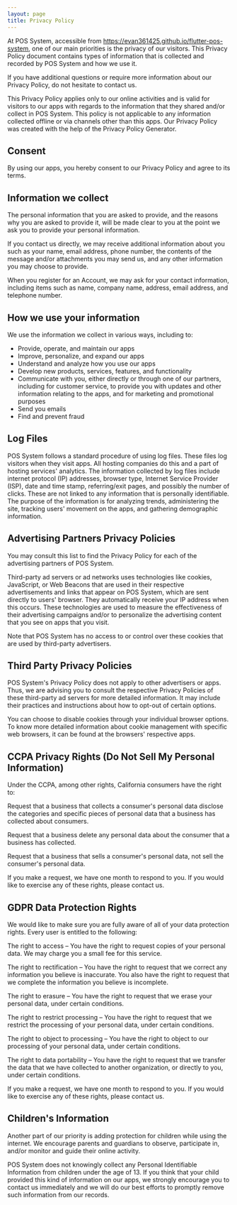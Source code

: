 ```yaml
---
layout: page
title: Privacy Policy
---
```


At POS System, accessible from https://evan361425.github.io/flutter-pos-system, one of our main priorities is the privacy of our visitors. This Privacy Policy document contains types of information that is collected and recorded by POS System and how we use it.

If you have additional questions or require more information about our Privacy Policy, do not hesitate to contact us.

This Privacy Policy applies only to our online activities and is valid for visitors to our apps with regards to the information that they shared and/or collect in POS System. This policy is not applicable to any information collected offline or via channels other than this apps. Our Privacy Policy was created with the help of the Privacy Policy Generator.

## Consent

By using our apps, you hereby consent to our Privacy Policy and agree to its terms.

## Information we collect

The personal information that you are asked to provide, and the reasons why you are asked to provide it, will be made clear to you at the point we ask you to provide your personal information.

If you contact us directly, we may receive additional information about you such as your name, email address, phone number, the contents of the message and/or attachments you may send us, and any other information you may choose to provide.

When you register for an Account, we may ask for your contact information, including items such as name, company name, address, email address, and telephone number.

## How we use your information

We use the information we collect in various ways, including to:

- Provide, operate, and maintain our apps
- Improve, personalize, and expand our apps
- Understand and analyze how you use our apps
- Develop new products, services, features, and functionality
- Communicate with you, either directly or through one of our partners, including for customer service, to provide you with updates and other information relating to the apps, and for marketing and promotional purposes
- Send you emails
- Find and prevent fraud

## Log Files

POS System follows a standard procedure of using log files. These files log visitors when they visit apps. All hosting companies do this and a part of hosting services' analytics. The information collected by log files include internet protocol (IP) addresses, browser type, Internet Service Provider (ISP), date and time stamp, referring/exit pages, and possibly the number of clicks. These are not linked to any information that is personally identifiable. The purpose of the information is for analyzing trends, administering the site, tracking users' movement on the apps, and gathering demographic information.

## Advertising Partners Privacy Policies

You may consult this list to find the Privacy Policy for each of the advertising partners of POS System.

Third-party ad servers or ad networks uses technologies like cookies, JavaScript, or Web Beacons that are used in their respective advertisements and links that appear on POS System, which are sent directly to users' browser. They automatically receive your IP address when this occurs. These technologies are used to measure the effectiveness of their advertising campaigns and/or to personalize the advertising content that you see on apps that you visit.

Note that POS System has no access to or control over these cookies that are used by third-party advertisers.

## Third Party Privacy Policies

POS System's Privacy Policy does not apply to other advertisers or apps. Thus, we are advising you to consult the respective Privacy Policies of these third-party ad servers for more detailed information. It may include their practices and instructions about how to opt-out of certain options.

You can choose to disable cookies through your individual browser options. To know more detailed information about cookie management with specific web browsers, it can be found at the browsers' respective apps.

## CCPA Privacy Rights (Do Not Sell My Personal Information)

Under the CCPA, among other rights, California consumers have the right to:

Request that a business that collects a consumer's personal data disclose the categories and specific pieces of personal data that a business has collected about consumers.

Request that a business delete any personal data about the consumer that a business has collected.

Request that a business that sells a consumer's personal data, not sell the consumer's personal data.

If you make a request, we have one month to respond to you. If you would like to exercise any of these rights, please contact us.

## GDPR Data Protection Rights

We would like to make sure you are fully aware of all of your data protection rights. Every user is entitled to the following:

The right to access – You have the right to request copies of your personal data. We may charge you a small fee for this service.

The right to rectification – You have the right to request that we correct any information you believe is inaccurate. You also have the right to request that we complete the information you believe is incomplete.

The right to erasure – You have the right to request that we erase your personal data, under certain conditions.

The right to restrict processing – You have the right to request that we restrict the processing of your personal data, under certain conditions.

The right to object to processing – You have the right to object to our processing of your personal data, under certain conditions.

The right to data portability – You have the right to request that we transfer the data that we have collected to another organization, or directly to you, under certain conditions.

If you make a request, we have one month to respond to you. If you would like to exercise any of these rights, please contact us.

## Children's Information

Another part of our priority is adding protection for children while using the internet. We encourage parents and guardians to observe, participate in, and/or monitor and guide their online activity.

POS System does not knowingly collect any Personal Identifiable Information from children under the age of 13. If you think that your child provided this kind of information on our apps, we strongly encourage you to contact us immediately and we will do our best efforts to promptly remove such information from our records.
